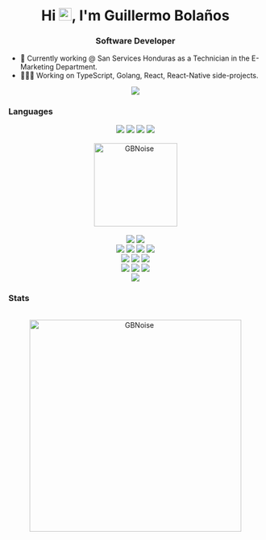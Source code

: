 <h1 align="center">Hi <img src="https://media.giphy.com/media/hvRJCLFzcasrR4ia7z/giphy.gif" width="25px">, I'm Guillermo Bolaños</h1>

<h3 align="center">Software Developer</h3>

- 🏢 Currently working @ San Services Honduras as a Technician in the E-Marketing Department.
- 👨🏻‍💻 Working on TypeScript, Golang, React, React-Native side-projects.

<div align="center">
 <a href="https://www.linkedin.com/in/guillermo-bola%C3%B1os">
    <img src="https://img.shields.io/badge/linkedin-fe2c55?&style=for-the-badge&logo=linkedin&logoColor=white" />
  </a>
</div>

### Languages

<div align="center">
    <img  src="https://img.shields.io/badge/TypeScript-fe2c55?style=for-the-badge&logo=TypeScript&logoColor=white">
    <img src="https://img.shields.io/badge/Go-fe2c55?style=for-the-badge&logo=go&logoColor=white">
    <img  src="https://img.shields.io/badge/Python-fe2c55?style=for-the-badge&logo=python&logoColor=white">
    <img  src="https://img.shields.io/badge/Java-fe2c55?style=for-the-badge&logo=CoffeeScript&logoColor=white">
    <br><br>
    <img src="https://github-readme-stats.vercel.app/api/top-langs/?username=GBNoise&hide=html&langs_count=8&layout=compact&theme=dark" alt="GBNoise" height="165" />
    <br><br>
    <img  src="https://img.shields.io/badge/React-fe2c55?style=for-the-badge&logo=react&logoColor=white">
    <img  src="https://img.shields.io/badge/NextJS-fe2c55?style=for-the-badge&logo=Next.js&logoColor=white">
    <br>
    <img  src="https://img.shields.io/badge/Express-fe2c55?style=for-the-badge&logo=express&logoColor=white">
    <img  src="https://img.shields.io/badge/Fiber-fe2c55?style=for-the-badge&logo=go&logoColor=white">
    <img  src="https://img.shields.io/badge/NestJS-fe2c55?style=for-the-badge&logo=nestjs&logoColor=white">
    <img  src="https://img.shields.io/badge/Springboot-fe2c55?style=for-the-badge&logo=Springboot&logoColor=white">
    <br>
    <img  src="https://img.shields.io/badge/React-Native-fe2c55?style=for-the-badge&logo=react&logoColor=white">
    <img  src="https://img.shields.io/badge/SQL-DB-fe2c55?style=for-the-badge&logo=ORACLE&logoColor=white">
    <img  src="https://img.shields.io/badge/NOSQL-db-fe2c55?style=for-the-badge&logo=Mongodb&logoColor=white">
    <br>
    <img  src="https://img.shields.io/badge/CI/CD-fe2c55?style=for-the-badge&logo=github&logoColor=white">
    <img  src="https://img.shields.io/badge/Docker-fe2c55?style=for-the-badge&logo=docker&logoColor=white">
    <img  src="https://img.shields.io/badge/k8s-fe2c55?style=for-the-badge&logo=kubernetes&logoColor=white">
    <br>
    <img  src="https://img.shields.io/badge/Testing-fe2c55?style=for-the-badge&logo=jest&logoColor=white">
</div>

### Stats
<div align="center">
    <br>
    <img src="https://github-readme-stats.vercel.app/api?username=GBNoise&count_private=true&show_icons=true&theme=dark" alt="GBNoise" width="420"/>
</div>

